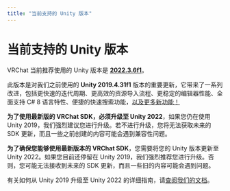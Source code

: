 ```yaml
---
title: "当前支持的 Unity 版本"
---
```


# 当前支持的 Unity 版本

VRChat 当前推荐使用的 Unity 版本是 [**2022.3.6f1**](https://unity.com/releases/editor/whats-new/2022.3.6)。

此版本是对我们之前使用的 **Unity 2019.4.31f1** 版本的重要更新，它带来了一系列改进，包括更快速的迭代周期、更高效的资源导入流程、更稳定的编辑器性能、全面支持 C# 8 语言特性、便捷的快速搜索功能，[以及更多新功能！](https://unity.com/releases/lts)

**为了使用最新版的 VRChat SDK，必须升级至 Unity 2022**，如果您仍在使用 Unity 2019，我们强烈建议您进行升级。若不进行升级，您将无法获取未来的 SDK 更新，而且一些之前创建的内容可能会遇到兼容性问题。

**为了确保您能够使用最新版本的 VRChat SDK**，您需要将您的 Unity 版本更新至 Unity 2022。如果您目前还停留在 Unity 2019，我们强烈推荐您进行升级。否则，您可能无法接收到未来的 SDK 更新，而且一些旧的内容可能会遇到问题。

有关如何从 Unity 2019 升级至 Unity 2022 的详细指南，请[查阅我们的文档](/creators.vrchat.com/sdk/upgrade/unity-2022)。
